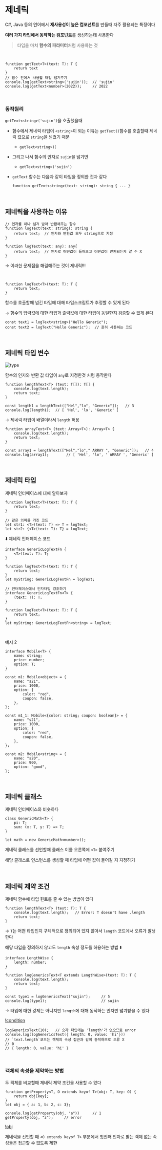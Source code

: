 # 제네릭

C#, Java 등의 언어에서 **재사용성이 높은 컴포넌트**를 만들때 자주 활용되는 특징이다

**여러 가지 타입에서 동작하는 컴포넌트**를 생성하는데 사용한다

> 타입을 마치 **함수의 파라미터**처럼 사용하는 것
> 

<br>

```tsx
function getText<T>(text: T): T {
    return text
}
// 함수 안에서 사용할 타입 넘겨주기
console.log(getText<string>('sujin'));  // 'sujin'
console.log(getText<number>(2022));     // 2022
```

<br>


### 동작원리

`getText<string>('sujin')`을 호출했을때 

- 함수에서 제네릭 타입이 `<string>`이 되는 이유는 `getText()`함수를 호출할때 제네릭 값으로 `string`을 넘겼기 때문
    - `getText<string>()`
- 그리고 나서 함수의 인자로 `sujin`을 넘기면
    - `getText<string>('sujin')`
- `getText` 함수는 다음과 같이 타입을 정의한 것과 같다
    
    ```tsx
    function getText<string>(text: string): string { ... }
    ```
    

<br>

## 제네릭을 사용하는 이유

```tsx
// 인자를 하나 넘겨 받아 반환해주는 함수
function logText(text: string): string {
	return text;  // 인자와 반환값 모두 string으로 지정
}

function logText(text: any): any{
	return text;  // 인자로 어떤값이 들어오고 어떤값이 반환되는지 알 수 X
}
```

→ 이러한 문제점을 해결해주는 것이 제네릭!!!

<br>

```tsx
function logText<T>(text: T): T {
	return text;
}
```

함수를 호출할때 넘긴 타입에 대해 타입스크립트가 추정할 수 있게 된다

→ 함수의 입력값에 대한 타입과 출력값에 대한 타입이 동일한지 검증할 수 있게 된다

```tsx
const text1 = logText<string>("Hello Generic");
const text2 = logText("Hello Generic");  // 흔히 사용하는 코드
```

<br>

## 제네릭 타입 변수

![type](./img/generic%20type.png)

함수의 인자와 반환 값 타입이 `any`로 지정한것 처럼 동작한다

```tsx
function lengthText<T> (text: T[]): T[] {
    console.log(text.length);
    return text;
}

const length1 = lengthText(["Hel","lo", "Generic"]);   // 3
console.log(length1);  // [ 'Hel', 'lo', 'Generic' ]
```

→ 제네릭 타입이 배열이라서 `length` 허용

```tsx
function arrayText<T> (text: Array<T>): Array<T> {
    console.log(text.length);
    return text;
}

const array1 = lengthText(["Hel","lo"," ARRAY ", "Generic"]);   // 4
console.log(array1);        // [ 'Hel', 'lo', ' ARRAY ', 'Generic' ]
```

<br>

## 제네릭 타입

제네릭 인터페이스에 대해 알아보자

```tsx
function logText<T>(text: T): T {
	return text;
}

// 같은 의미를 가진 코드
let str1: <T>(text: T) => T = logText;
let str2: {<T>(text: T): T} = logText;
```

⬇️ 제네릭 인터페이스 코드

```tsx
interface GenericLogTextFn {
	<T>(text: T): T;
}

function logText<T>(text: T): T {
	return text;
}
let myString: GenericLogTextFn = logText;   

// 인터페이스에서 인자타입 강조하기
interface GenericLogTextFn<T> {
	(text: T): T;
}

function logText<T>(text: T): T {
	return text;
}
let myString: GenericLogTextFn<string> = logText;   
```

<br>

예시 2

```tsx
interface Mobile<T> {
    name: string;
    price: number;
    option: T;
}

const m1: Mobile<object> = {
    name: "s21",
    price: 1000,
    option: {
        color: "red",
        coupon: false,
    },
};

const m1_1: Mobile<{color: string; coupon: boolean}> = {
    name: "s21",
    price: 1000,
    option: {
        color: "red",
        coupon: false,
    },
};

const m2: Mobile<string> = {
    name: "s20",
    price: 900,
    option: "good",
};
```

<br>

## 제네릭 클래스

제네릭 인터페이스와 비슷하다

```tsx
class GenericMath<T> {
	pi: T;
	sum: (x: T, y: T) => T;
}

let math = new GenericMath<number>();
```

제네릭 클래스를 선언할때 클래스 이름 오른쪽에 `<T>` 붙여주기

해당 클래스로 인스턴스를 생성할 때 타입에 어떤 값이 들어갈 지 지정하기

<br>

## 제네릭 제약 조건

제네릭 함수에 타입 힌트를 줄 수 있는 방법이 있다

```tsx
function lengthText<T> (text: T): T {
    console.log(text.length);   // Error: T doesn't have .length
    return text;
}
```

→ `T`는 어떤 타입인지 구체적으로 정의되어 있지 않아서 `length` 코드에서 오류가 발생한다

해당 타입을 정의하지 않고도 `length` 속성 정도를 허용하는 방법 ⬇️

```tsx
interface LengthWise {
	length: number;
}

function logGenericsText<T extends LengthWise>(text: T): T {
	console.log(text.length);
	return text;
}

const type1 = logGenericsText("sujin");     // 5
console.log(type1);                         // sujin
```

→ 타입에 대한 강제는 아니지만 `length`에 대해 동작하는 인자만 넘겨받을 수 있다

[!condition](./img/condition.png)

```tsx
logGenericsText(10);   // 숫자 타입에는 'length'가 없으므로 error
console.log(logGenericsText({ length: 0, value: 'hi'}))
// `text.length`코드는 객체의 속성 접근과 같이 동작하므로 오류 X
// 0    
// { length: 0, value: 'hi' }
```

<br>

### 객체의 속성을 제약하는 방법

두 객체를 비교할때 제네릭 제약 조건을 사용할 수 있다

```tsx
function getProperty<T, O extends keyof T>(obj: T, key: O) {
    return obj[key];
}
let obj = { a: 1, b: 2, c: 3};

console.log(getProperty(obj, "a"))      // 1
getProperty(obj, "z");     // error
```

[!obj](./img/obj.png)

제네릭을 선언할 때 `<O extends keyof T>` 부분에서 첫번째 인자로 받는 객체 없는 속성들은 접근할 수 없도록 제한